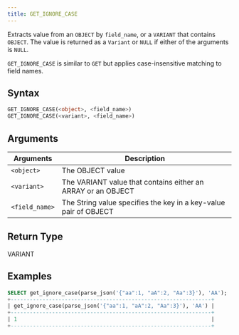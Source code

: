 ```yaml
---
title: GET_IGNORE_CASE
---
```


Extracts value from an `OBJECT` by `field_name`, or a `VARIANT` that contains `OBJECT`.
The value is returned as a `Variant` or `NULL` if either of the arguments is `NULL`.

`GET_IGNORE_CASE` is similar to `GET` but applies case-insensitive matching to field names.

## Syntax

```sql
GET_IGNORE_CASE(<object>, <field_name>)
GET_IGNORE_CASE(<variant>, <field_name>)
```

## Arguments

| Arguments   | Description |
| ----------- | ----------- |
| `<object>`      | The OBJECT value
| `<variant>`     | The VARIANT value that contains either an ARRAY or an OBJECT
| `<field_name>`  | The String value specifies the key in a key-value pair of OBJECT

## Return Type

VARIANT

## Examples

```sql
SELECT get_ignore_case(parse_json('{"aa":1, "aA":2, "Aa":3}'), 'AA');
+---------------------------------------------------------------+
| get_ignore_case(parse_json('{"aa":1, "aA":2, "Aa":3}'), 'AA') |
+---------------------------------------------------------------+
| 1                                                             |
+---------------------------------------------------------------+
```
